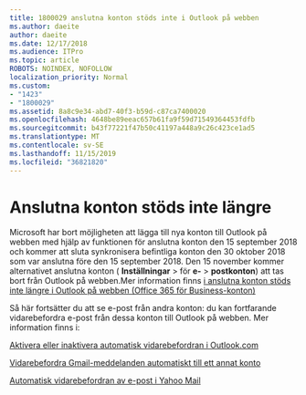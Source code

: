```yaml
---
title: 1800029 anslutna konton stöds inte i Outlook på webben
ms.author: daeite
author: daeite
ms.date: 12/17/2018
ms.audience: ITPro
ms.topic: article
ROBOTS: NOINDEX, NOFOLLOW
localization_priority: Normal
ms.custom:
- "1423"
- "1800029"
ms.assetid: 8a8c9e34-abd7-40f3-b59d-c87ca7400020
ms.openlocfilehash: 4648be89eeac657b61fa9f59d71549364453fdfb
ms.sourcegitcommit: b43f77221f47b50c41197a448a9c26c423ce1ad5
ms.translationtype: MT
ms.contentlocale: sv-SE
ms.lasthandoff: 11/15/2019
ms.locfileid: "36821820"
---
```

# <a name="connected-accounts-are-no-longer-supported"></a>Anslutna konton stöds inte längre

Microsoft har bort möjligheten att lägga till nya konton till Outlook på webben med hjälp av funktionen för anslutna konton den 15 september 2018 och kommer att sluta synkronisera befintliga konton den 30 oktober 2018 som var anslutna före den 15 september 2018. Den 15 november kommer alternativet anslutna konton ( **Inställningar** \> för **e-** \> **postkonton**) att tas bort från Outlook på webben.Mer information finns [i anslutna konton stöds inte längre i Outlook på webben (Office 365 för Business-konton)](https://support.office.com/article/Connected-accounts-is-no-longer-supported-in-Outlook-on-the-web-Office-365-for-business-accounts-5cc526bf-e928-4a99-8b9f-5e089df7d887)
  
Så här fortsätter du att se e-post från andra konton: du kan fortfarande vidarebefordra e-post från dessa konton till Outlook på webben. Mer information finns i:
  
[Aktivera eller inaktivera automatisk vidarebefordran i Outlook.com](https://go.microsoft.com/fwlink/?linkid=2038346)
  
[Vidarebefordra Gmail-meddelanden automatiskt till ett annat konto](https://aka.ms/forward-gmail-messages)
  
[Automatisk vidarebefordran av e-post i Yahoo Mail](https://aka.ms/yahoo-email-forwarding)
  